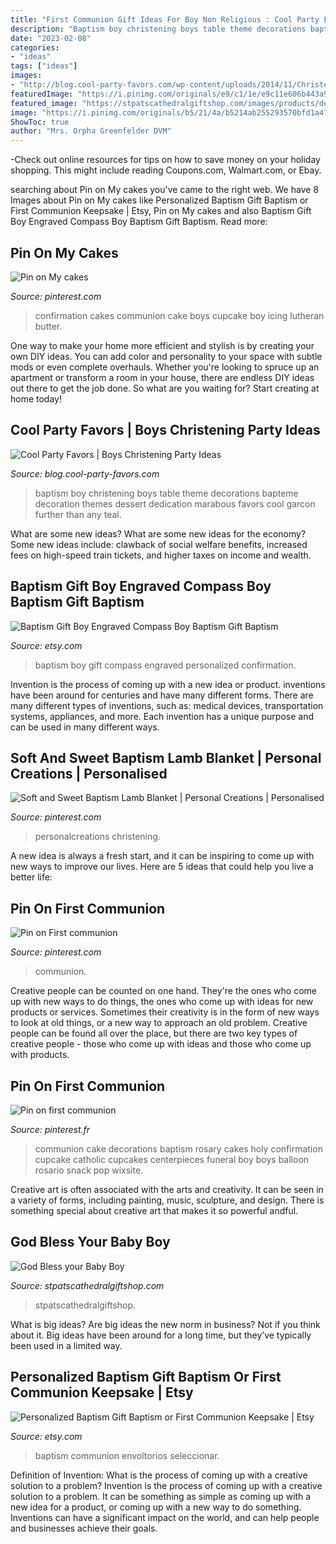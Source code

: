 ```yaml
---
title: "First Communion Gift Ideas For Boy Non Religious : Cool Party Favors"
description: "Baptism boy christening boys table theme decorations bapteme decoration themes dessert dedication marabous favors cool garcon further than any teal"
date: "2023-02-08"
categories:
- "ideas"
tags: ["ideas"]
images:
- "http://blog.cool-party-favors.com/wp-content/uploads/2014/11/Christening-party-ideas-boy.png"
featuredImage: "https://i.pinimg.com/originals/e9/c1/1e/e9c11e606b443a98e94101407d0301b5.jpg"
featured_image: "https://stpatscathedralgiftshop.com/images/products/detail/BC37012A053.JPG"
image: "https://i.pinimg.com/originals/b5/21/4a/b5214ab255293570bfd1a47b68fec974.jpg"
ShowToc: true
author: "Mrs. Orpha Greenfelder DVM"
---
```



-Check out online resources for tips on how to save money on your holiday shopping. This might include reading Coupons.com, Walmart.com, or Ebay.

	

		
searching about Pin on My cakes you've came to the right web. We have 8 Images about Pin on My cakes like Personalized Baptism Gift Baptism or First Communion Keepsake | Etsy, Pin on My cakes and also Baptism Gift Boy Engraved Compass Boy Baptism Gift Baptism. Read more:
		
    
## Pin On My Cakes

<img loading=lazy src="https://i.pinimg.com/originals/3b/9e/dd/3b9edd293032580bf1bf692323a1a6fc.jpg" onerror="this.onerror=null;this.src='https://tse2.mm.bing.net/th?id=OIP.memR4XQlva4fWIuzoKudSgHaJ4&amp;pid=15.1';" alt="Pin on My cakes">

_Source: pinterest.com_

>confirmation cakes communion cake boys cupcake boy icing lutheran butter. 

	

One way to make your home more efficient and stylish is by creating your own DIY ideas. You can add color and personality to your space with subtle mods or even complete overhauls. Whether you're looking to spruce up an apartment or transform a room in your house, there are endless DIY ideas out there to get the job done. So what are you waiting for? Start creating at home today!

    
## Cool Party Favors | Boys Christening Party Ideas

<img loading=lazy src="http://blog.cool-party-favors.com/wp-content/uploads/2014/11/Christening-party-ideas-boy.png" onerror="this.onerror=null;this.src='https://tse4.mm.bing.net/th?id=OIP.48iUiJRK25MVGefFcaC9LwHaFh&amp;pid=15.1';" alt="Cool Party Favors | Boys Christening Party Ideas">

_Source: blog.cool-party-favors.com_

>baptism boy christening boys table theme decorations bapteme decoration themes dessert dedication marabous favors cool garcon further than any teal. 

	

What are some new ideas?
What are some new ideas for the economy? 
Some new ideas include: clawback of social welfare benefits, increased fees on high-speed train tickets, and higher taxes on income and wealth.

    
## Baptism Gift Boy Engraved Compass Boy Baptism Gift Baptism

<img loading=lazy src="https://img0.etsystatic.com/145/0/6837019/il_570xN.1133417848_12vw.jpg" onerror="this.onerror=null;this.src='https://tse1.mm.bing.net/th?id=OIP.-RIAm7FyotBlAbb8GZoZ7gHaFj&amp;pid=15.1';" alt="Baptism Gift Boy Engraved Compass Boy Baptism Gift Baptism">

_Source: etsy.com_

>baptism boy gift compass engraved personalized confirmation. 

	

Invention is the process of coming up with a new idea or product. inventions have been around for centuries and have many different forms. There are many different types of inventions, such as: medical devices, transportation systems, appliances, and more. Each invention has a unique purpose and can be used in many different ways.

    
## Soft And Sweet Baptism Lamb Blanket | Personal Creations | Personalised

<img loading=lazy src="https://i.pinimg.com/originals/b5/21/4a/b5214ab255293570bfd1a47b68fec974.jpg" onerror="this.onerror=null;this.src='https://tse1.mm.bing.net/th?id=OIP.ST6c5Ad229Q68mSpsFkNjAHaHa&amp;pid=15.1';" alt="Soft and Sweet Baptism Lamb Blanket | Personal Creations | Personalised">

_Source: pinterest.com_

>personalcreations christening. 

	

A new idea is always a fresh start, and it can be inspiring to come up with new ways to improve our lives. Here are 5 ideas that could help you live a better life: 

    
## Pin On First Communion

<img loading=lazy src="https://i.pinimg.com/originals/6a/0b/20/6a0b20c1dc2d8a66d6267d5110b3d813.jpg" onerror="this.onerror=null;this.src='https://tse3.mm.bing.net/th?id=OIP.C63H7MCJY6Q-hisMPuG4TQHaE8&amp;pid=15.1';" alt="Pin on First communion">

_Source: pinterest.com_

>communion. 

	

Creative people can be counted on one hand. They're the ones who come up with new ways to do things, the ones who come up with ideas for new products or services. Sometimes their creativity is in the form of new ways to look at old things, or a new way to approach an old problem. Creative people can be found all over the place, but there are two key types of creative people - those who come up with ideas and those who come up with products.

    
## Pin On First Communion

<img loading=lazy src="https://i.pinimg.com/originals/e9/c1/1e/e9c11e606b443a98e94101407d0301b5.jpg" onerror="this.onerror=null;this.src='https://tse4.mm.bing.net/th?id=OIP.n8AEhLKDJDrh0K-LQTGcfQHaJ4&amp;pid=15.1';" alt="Pin on first communion">

_Source: pinterest.fr_

>communion cake decorations baptism rosary cakes holy confirmation cupcake catholic cupcakes centerpieces funeral boy boys balloon rosario snack pop wixsite. 

	

Creative art is often associated with the arts and creativity. It can be seen in a variety of forms, including painting, music, sculpture, and design. There is something special about creative art that makes it so powerful andful.

    
## God Bless Your Baby Boy

<img loading=lazy src="https://stpatscathedralgiftshop.com/images/products/detail/BC37012A053.JPG" onerror="this.onerror=null;this.src='https://tse2.mm.bing.net/th?id=OIP.b2nSrkjfRBMJ_WPeEVuhvQHaKu&amp;pid=15.1';" alt="God Bless your Baby Boy">

_Source: stpatscathedralgiftshop.com_

>stpatscathedralgiftshop. 

	

What is big ideas?
Are big ideas the new norm in business? Not if you think about it. Big ideas have been around for a long time, but they’ve typically been used in a limited way.

    
## Personalized Baptism Gift Baptism Or First Communion Keepsake | Etsy

<img loading=lazy src="https://i.etsystatic.com/5964255/r/il/0b9eec/868006938/il_794xN.868006938_bbal.jpg" onerror="this.onerror=null;this.src='https://tse1.mm.bing.net/th?id=OIP.ukazvYkK4DPOMwv9uh3oMQHaG0&amp;pid=15.1';" alt="Personalized Baptism Gift Baptism or First Communion Keepsake | Etsy">

_Source: etsy.com_

>baptism communion envoltorios seleccionar. 

	

Definition of Invention: What is the process of coming up with a creative solution to a problem?
Invention is the process of coming up with a creative solution to a problem. It can be something as simple as coming up with a new idea for a product, or coming up with a new way to do something. Inventions can have a significant impact on the world, and can help people and businesses achieve their goals.

